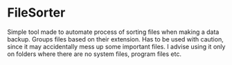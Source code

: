 # FileSorter
Simple tool made to automate process of sorting files when making a data backup.
Groups files based on their extension.
Has to be used with caution, since it may accidentally mess up some important files.
I advise using it only on folders where there are no system files, program files etc.

